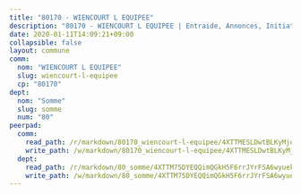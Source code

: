 ```yaml
---
title: "80170 - WIENCOURT L EQUIPEE"
description: "80170 - WIENCOURT L EQUIPEE | Entraide, Annonces, Initiatives"
date: 2020-01-11T14:09:21+09:00
collapsible: false
layout: commune
comm:
  nom: "WIENCOURT L EQUIPEE"
  slug: wiencourt-l-equipee
  cp: "80170"
dept:
  nom: "Somme"
  slug: somme
  num: "80"
peerpad:
  comm:
    read_path: /r/markdown/80170_wiencourt-l-equipee/4XTTMESLDwtBLKyMjonkZeLswzTFwPa6XGEzzrnfvy7jyNs5r
    write_path: /w/markdown/80170_wiencourt-l-equipee/4XTTMESLDwtBLKyMjonkZeLswzTFwPa6XGEzzrnfvy7jyNs5r-K3TgUWxhqAyJnAmyijqhiqaFmkyvo6HkDAyKfRyYbZEux8xBRPTk1wQyaHgVmnpA3ocKAUPH3GbBC4fJzPFfb7WpLNcskAKioceMZboa2R7XgBzf9FSnMM1gTdFJSeBRdsuSRceC
  dept:
    read_path: /r/markdown/80_somme/4XTTM75DYEQQimQGkH5F6rrJYrFSA6wyuekdgioEx7v45YjSw
    write_path: /w/markdown/80_somme/4XTTM75DYEQQimQGkH5F6rrJYrFSA6wyuekdgioEx7v45YjSw-K3TgTuB1DbUNHuFo9Fhh6JTUriPx8E5izGkmw9RSNTjUtMFPoZhqqp87szE8th3EytWSHGdhUuQUPjam8aJZh1SdH8pL3ibgUbMdNhU17kjAmSa49LMB2GjXvVwDVurE8mgce3XM
---
```


